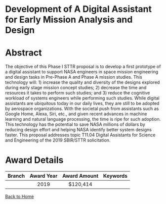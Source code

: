 
Development of A Digital Assistant for Early Mission Analysis and Design
========================================================================

# Abstract


The objective of this Phase I STTR proposal is to develop a first prototype of a digital assistant to support NASA engineers in space mission engineering and design tasks in Pre-Phase A and Phase A mission studies. This technology will: 1) increase the quality and diversity of the designs explored during early stage mission concept studies; 2) decrease the time and resources it takes to perform such studies; and 3) reduce the cognitive workload of systems engineers while performing such studies. While digital assistants are ubiquitous today in our daily lives, they are still to be adopted by aerospace organizations. With the societal push from assistants such as Google Home, Alexa, Siri, etc., and given recent advances in machine learning and natural language processing, the time is ripe for such adoption. This technology has the potential to save NASA millions of dollars by reducing design effort and helping NASA identify better system designs faster. This proposal addresses topic T11.04 Digital Assistants for Science and Engineering of the 2019 SBIR/STTR solicitation.  

# Award Details

|Branch|Award Year|Award Amount|Keywords|
| :---: | :---: | :---: | :---: |
||2019|$120,414||
  
  


[Back to Home](https://github.com/chrischow/dod_sbir_awards/JT/#563)